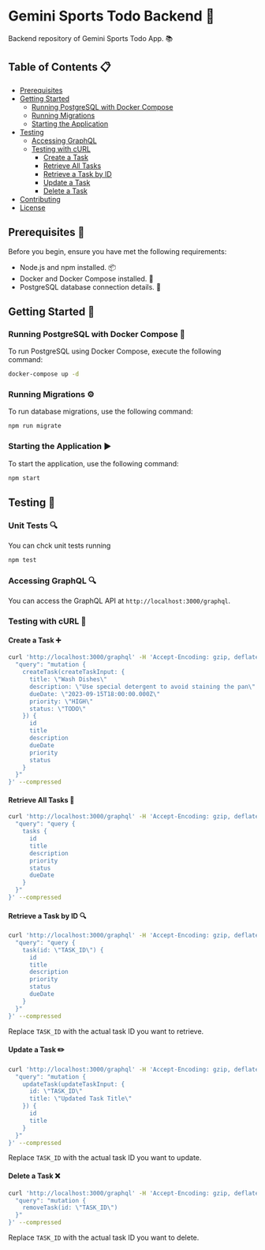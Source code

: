 # Gemini Sports Todo Backend 🚀

Backend repository of Gemini Sports Todo App. 📚

## Table of Contents 📋

- [Prerequisites](#prerequisites)
- [Getting Started](#getting-started)
  - [Running PostgreSQL with Docker Compose](#running-postgresql-with-docker-compose)
  - [Running Migrations](#running-migrations)
  - [Starting the Application](#starting-the-application)
- [Testing](#testing)
  - [Accessing GraphQL](#accessing-graphql)
  - [Testing with cURL](#testing-with-curl)
    - [Create a Task](#create-a-task)
    - [Retrieve All Tasks](#retrieve-all-tasks)
    - [Retrieve a Task by ID](#retrieve-a-task-by-id)
    - [Update a Task](#update-a-task)
    - [Delete a Task](#delete-a-task)
- [Contributing](#contributing)
- [License](#license)

## Prerequisites 📝

Before you begin, ensure you have met the following requirements:

- Node.js and npm installed. 📦
- Docker and Docker Compose installed. 🐳
- PostgreSQL database connection details. 🐘

## Getting Started 🏁

### Running PostgreSQL with Docker Compose 🐳

To run PostgreSQL using Docker Compose, execute the following command:

```bash
docker-compose up -d
```

### Running Migrations ⚙️

To run database migrations, use the following command:

```bash
npm run migrate
```

### Starting the Application ▶️

To start the application, use the following command:

```bash
npm start
```

## Testing 🧪

### Unit Tests 🔍

You can chck unit tests running 

```bash
npm test
```

### Accessing GraphQL 🔍

You can access the GraphQL API at `http://localhost:3000/graphql`.

### Testing with cURL 🚀

#### Create a Task ➕

```bash
curl 'http://localhost:3000/graphql' -H 'Accept-Encoding: gzip, deflate, br' -H 'Content-Type: application/json' -H 'Accept: application/json' -H 'Connection: keep-alive' -H 'DNT: 1' -H 'Origin: http://localhost:3000' --data-binary '{
  "query": "mutation {
    createTask(createTaskInput: {
      title: \"Wash Dishes\"
      description: \"Use special detergent to avoid staining the pan\"
      dueDate: \"2023-09-15T18:00:00.000Z\"
      priority: \"HIGH\"
      status: \"TODO\"
    }) {
      id
      title
      description
      dueDate
      priority
      status
    }
  }"
}' --compressed

```

#### Retrieve All Tasks 📃

```bash
curl 'http://localhost:3000/graphql' -H 'Accept-Encoding: gzip, deflate, br' -H 'Content-Type: application/json' -H 'Accept: application/json' -H 'Connection: keep-alive' -H 'DNT: 1' -H 'Origin: http://localhost:3000' --data-binary '{
  "query": "query {
    tasks {
      id
      title
      description
      priority
      status
      dueDate
    }
  }"
}' --compressed

```

#### Retrieve a Task by ID 🔍

```bash
curl 'http://localhost:3000/graphql' -H 'Accept-Encoding: gzip, deflate, br' -H 'Content-Type: application/json' -H 'Accept: application/json' -H 'Connection: keep-alive' -H 'DNT: 1' -H 'Origin: http://localhost:3000' --data-binary '{
  "query": "query {
    task(id: \"TASK_ID\") {
      id
      title
      description
      priority
      status
      dueDate
    }
  }"
}' --compressed

```

Replace `TASK_ID` with the actual task ID you want to retrieve.

#### Update a Task ✏️

```bash
curl 'http://localhost:3000/graphql' -H 'Accept-Encoding: gzip, deflate, br' -H 'Content-Type: application/json' -H 'Accept: application/json' -H 'Connection: keep-alive' -H 'DNT: 1' -H 'Origin: http://localhost:3000' --data-binary '{
  "query": "mutation {
    updateTask(updateTaskInput: {
      id: \"TASK_ID\"
      title: \"Updated Task Title\"
    }) {
      id
      title
    }
  }"
}' --compressed
```

Replace `TASK_ID` with the actual task ID you want to update.

#### Delete a Task ❌

```bash
curl 'http://localhost:3000/graphql' -H 'Accept-Encoding: gzip, deflate, br' -H 'Content-Type: application/json' -H 'Accept: application/json' -H 'Connection: keep-alive' -H 'DNT: 1' -H 'Origin: http://localhost:3000' --data-binary '{
  "query": "mutation {
    removeTask(id: \"TASK_ID\")
  }"
}' --compressed
```

Replace `TASK_ID` with the actual task ID you want to delete.
